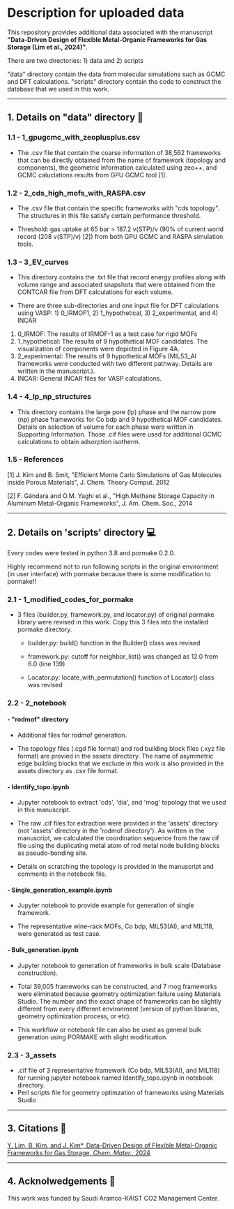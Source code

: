 # Description for uploaded data

This repository provides additional data associated with the manuscript **"Data-Driven Design of Flexible Metal-Organic Frameworks for Gas Storage (Lim et al., 2024)"**. </br>

There are two directories: 1) data and 2) scripts </br>

"data" directory contain the data from molecular simulations such as GCMC and DFT calculations. "scripts" directory contain the code to construct the database that we used in this work.

---



## 1. Details on "data" directory :floppy_disk:

### 1.1 - 1_gpugcmc_with_zeoplusplus.csv

- The .csv file that contain the coarse information of 38,562 frameworks that can be directly obtained from the name of framework (topology and components), the geometric information calculated using zeo++, and GCMC caluclations results from GPU GCMC tool [1].



### 1.2 - 2_cds_high_mofs_with_RASPA.csv

- The .csv file that contain the speciflc frameworks with "cds topology". The structures in this file satisfy certain performance threshold.

- Threshold: gas uptake at 65 bar > 187.2 v(STP)/v (90% of current world record (208 v(STP)/v) [2]) from both GPU GCMC and RASPA simulation tools.



### 1.3 - 3_EV_curves

- This directory contains the .txt file that record energy profiles along with volume range and associated snapshots that were obtained from the CONTCAR file from DFT calculations for each volume.

- There are three sub-directories and one input file for DFT calculations using VASP: 1) 0_IRMOF1, 2) 1_hypothetical, 3) 2_experimental, and 4) INCAR 

1. 0_IRMOF: The results of IRMOF-1 as a test case for rigid MOFs
2. 1_hypothetical: The results of 9 hypothetical MOF candidates. The visualization of components were depicted in Figure 4A. 
3. 2_experimental: The results of 9 hypothetical MOFs (MIL53_Al frameworks were conducted with two different pathway. Details are written in the manuscript.). 
4. INCAR: General INCAR files for VASP calculations.



### 1.4 - 4_lp_np_structures

- This directory contains the large pore (lp) phase and the narrow pore (np) phase frameworks for Co bdp and 9 hypothetical MOF candidates. Details on selection of volume for each phase were written in Supporting Information. Those .cif files were used for additional GCMC calculations to obtain adsorption isotherm.



### 1.5 - References

[1]  J. Kim and B. Smit, "Efficient Monte Carlo Simulations of Gas Molecules inside Porous Materials", J. Chem. Theory Comput. 2012

[2] F. Gándara and O.M. Yaghi et al., "High Methane Storage Capacity in Aluminum Metal-Organic Frameworks", J. Am. Chem. Soc., 2014

---



## 2. Details on 'scripts' directory :computer:

Every codes were tested in python 3.8 and pormake 0.2.0.</br>

Highly recommend not to run following scripts in the original environment (in user interface) with pormake because there is some modification to pormake!!



### 2.1 - 1_modified_codes_for_pormake

- 3 files (builder.py, framework.py, and locator.py) of original pormake library were revised in this work. Copy this 3 files into the installed pormake directory.

  - builder.py: build() function in the Builder() class was revised

  - framework.py: cutoff for neighbor_list() was changed as 12.0 from 6.0 (line 139)

  - Locator.py: locate_with_permutation() function of Locator() class was revised




### 2.2 - 2_notebook

#### - "rodmof" directory

- Additional files for rodmof generation.

- The topology files (.cgd file format) and rod building block files (.xyz file format) are provied in the assets directory. The name of asymmetric edge building blocks that we exclude in this work is also provided in the assets directory as .csv file format.

#### - Identify_topo.ipynb

- Jupyter notebook to extract 'cds', 'dia', and 'mog' topology that we used in this manuscript.

- The raw .cif files for extraction were provided in the 'assets' directory (not 'assets' directory in the 'rodmof directory'). As written in the manuscript, we calculated the coordination sequence from the raw cif file using the duplicating metal atom of rod metal node building blocks as pseudo-bonding site. 

- Details on scratching the topology is provided in the manuscript and comments in the notebook file.

#### - Single_generation_example.ipynb

- Jupyter notebook to provide example for generation of single framework.

- The representative wine-rack MOFs, Co bdp, MIL53(Al), and MIL118, were generated as test case.

#### - Bulk_generation.ipynb

- Jupyter notebook to generation of frameworks in bulk scale (Database construction).

- Total 39,005 frameworks can be constructed, and 7 mog frameworks were eliminated because geometry optimization failure using Materials Studio. The number and the exact shape of frameworks can be slightly different from every different environment (version of python libraries, geometry optimization process, or etc).

- This workflow or notebook file can also be used as general bulk generation using PORMAKE with slight modification.



### 2.3 - 3_assets

- .cif file of 3 representative framework (Co bdp, MIL53(Al), and MIL118) for running jupyter notebook named Identify_topo.ipynb in notebook directory.
- Perl scripts file for geometry optimzation of frameworks using Materials Studio

---



## 3. Citations :page_with_curl:

[Y. Lim, B. Kim, and J. Kim*, Data-Driven Design of Flexible Metal-Organic Frameworks for Gas Storage, *Chem. Mater.*, 2024](https://pubs.acs.org/doi/full/10.1021/acs.chemmater.4c00398)

---



## 4. Acknolwedgements :muscle:

This work was funded by Saudi Aramco-KAIST CO2 Management Center.